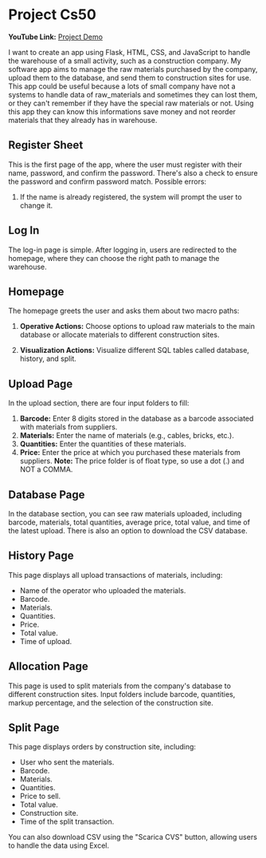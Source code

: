 # Project Cs50

**YouTube Link:** [Project Demo](https://youtu.be/GibxA8psj10)

I want to create an app using Flask, HTML, CSS, and JavaScript to handle the warehouse of a small activity, such as a construction company. My software app aims to manage the raw materials purchased by the company, upload them to the database, and send them to construction sites for use.
This app could be useful because a lots of small company have not a systems to handle data of raw_materials and sometimes they can lost them, or they can't remember if they have the special raw materials or not.
Using this app they can know this informations save money and not reorder materials that they already has in warehouse. 

## Register Sheet

This is the first page of the app, where the user must register with their name, password, and confirm the password. There's also a check to ensure the password and confirm password match. Possible errors:

1. If the name is already registered, the system will prompt the user to change it.

## Log In

The log-in page is simple. After logging in, users are redirected to the homepage, where they can choose the right path to manage the warehouse.

## Homepage

The homepage greets the user and asks them about two macro paths:

1. **Operative Actions:** Choose options to upload raw materials to the main database or allocate materials to different construction sites.

2. **Visualization Actions:** Visualize different SQL tables called database, history, and split.

## Upload Page

In the upload section, there are four input folders to fill:

1. **Barcode:** Enter 8 digits stored in the database as a barcode associated with materials from suppliers.
2. **Materials:** Enter the name of materials (e.g., cables, bricks, etc.).
3. **Quantities:** Enter the quantities of these materials.
4. **Price:** Enter the price at which you purchased these materials from suppliers. **Note:** The price folder is of float type, so use a dot (.) and NOT a COMMA.

## Database Page

In the database section, you can see raw materials uploaded, including barcode, materials, total quantities, average price, total value, and time of the latest upload. There is also an option to download the CSV database.

## History Page

This page displays all upload transactions of materials, including:

- Name of the operator who uploaded the materials.
- Barcode.
- Materials.
- Quantities.
- Price.
- Total value.
- Time of upload.

## Allocation Page

This page is used to split materials from the company's database to different construction sites. Input folders include barcode, quantities, markup percentage, and the selection of the construction site.

## Split Page

This page displays orders by construction site, including:

- User who sent the materials.
- Barcode.
- Materials.
- Quantities.
- Price to sell.
- Total value.
- Construction site.
- Time of the split transaction.

You can also download CSV using the "Scarica CVS" button, allowing users to handle the data using Excel.
